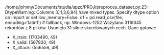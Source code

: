 /home/johnny/Documents/studia/spzc/PROJ/preproces_dataset.py:23: DtypeWarning: Columns (0,1,3,6,84) have mixed types. Specify dtype option on import or set low_memory=False.
  df = pd.read_csv(file, encoding='latin1')  # fallback, np. Windows-1252
Wczytano 3119345 rekordów z 8 plików.
Usunięto 31 silnie skorelowanych cech.
Dane gotowe:
- X_train: (1703490, 49)
- X_valid: (567830, 49)
- X_attack: (556556, 49)